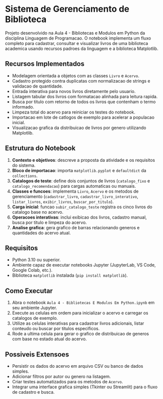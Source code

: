 ﻿# Sistema de Gerenciamento de Biblioteca

Projeto desenvolvido na Aula 4 - Bibliotecas e Modulos em Python da disciplina Linguagem de Programacao. O notebook implementa um fluxo completo para cadastrar, consultar e visualizar livros de uma biblioteca academica usando recursos padroes da linguagem e a biblioteca Matplotlib.

## Recursos Implementados

- Modelagem orientada a objetos com as classes `Livro` e `Acervo`.
- Cadastro protegido contra duplicatas com normalizacao de strings e validacao de quantidade.
- Entrada interativa para novos livros diretamente pelo usuario.
- Listagem tabular dos livros com formatacao alinhada para leitura rapida.
- Busca por titulo com retorno de todos os livros que contenham o termo informado.
- Limpeza total do acervo para reiniciar os testes do notebook.
- Importacao em lote de catlogos de exemplo para acelerar a populacao inicial.
- Visualizacao grafica da distribuicao de livros por genero utilizando Matplotlib.

## Estrutura do Notebook

1. **Contexto e objetivos**: descreve a proposta da atividade e os requisitos do sistema.
2. **Bloco de importacao**: importa `matplotlib.pyplot` e `defaultdict` da `collections`.
3. **Catalogos de teste**: define dois conjuntos de livros (`catalogo_fixo` e `catalogo_recomendacao`) para cargas automaticas ou manuais.
4. **Classes e funcoes**: implementa `Livro`, `Acervo` e os metodos de gerenciamento (`cadastrar_livro`, `cadastrar_livro_interativo`, `listar_livros`, `exibir_livros`, `buscar_por_titulo`).
5. **Carga inicial**: funcao `subir_catalogo_teste` registra os cinco livros do catalogo base no acervo.
6. **Operacoes interativas**: inclui exibicao dos livros, cadastro manual, busca por titulo e limpeza do acervo.
7. **Analise grafica**: gera grafico de barras relacionando generos e quantidades do acervo atual.

## Requisitos

- Python 3.10 ou superior.
- Ambiente capaz de executar notebooks Jupyter (JupyterLab, VS Code, Google Colab, etc.).
- Biblioteca `matplotlib` instalada (`pip install matplotlib`).

## Como Executar

1. Abra o notebook `Aula 4 - Bibliotecas E Modulos Em Python.ipynb` em seu ambiente Jupyter.
2. Execute as celulas em ordem para inicializar o acervo e carregar os catalogos de exemplo.
3. Utilize as celulas interativas para cadastrar livros adicionais, listar conteudo ou buscar por titulos especificos.
4. Rode a ultima celula para gerar o grafico de distribuicao de generos com base no estado atual do acervo.

## Possiveis Extensoes

- Persistir os dados do acervo em arquivo CSV ou banco de dados simples.
- Adicionar filtros por autor ou genero na listagem.
- Criar testes automatizados para os metodos de `Acervo`.
- Integrar uma interface grafica simples (Tkinter ou Streamlit) para o fluxo de cadastro e busca.
